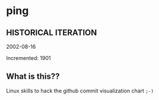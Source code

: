 # ping

## HISTORICAL ITERATION
2002-08-16

Incremented: 1901

## What is this?? 
Linux skills to hack the github commit visualization chart `;-)`
